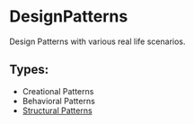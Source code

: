 # DesignPatterns
Design Patterns with various real life scenarios.
## Types:
* Creational Patterns
* Behavioral Patterns
* [Structural Patterns](https://github.com/puruhirave/DesignPatterns/tree/master/Structural%20Patterns)


